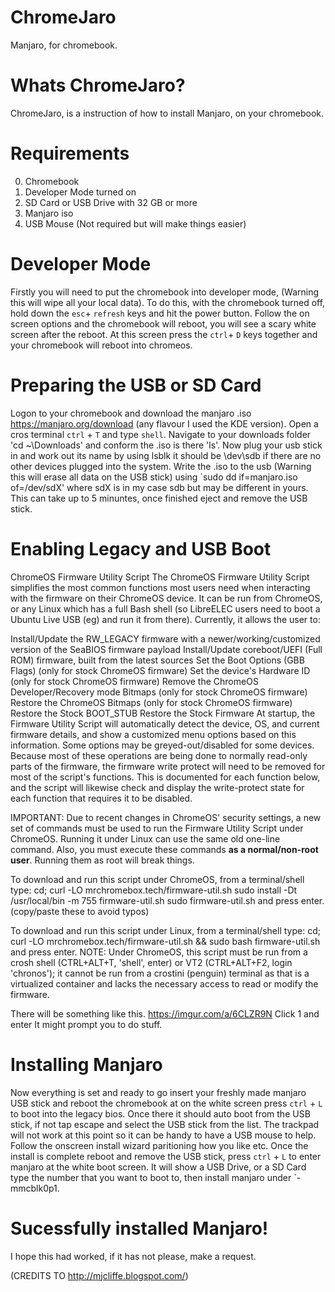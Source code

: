 # ChromeJaro
Manjaro, for chromebook.

# Whats ChromeJaro?
ChromeJaro, is a instruction of how to install Manjaro, on your chromebook.

# Requirements 
0. Chromebook
1. Developer Mode turned on
2. SD Card or USB Drive with 32 GB or more
3. Manjaro iso
4. USB Mouse (Not required but will make things easier)

# Developer Mode
Firstly you will need to put the chromebook into developer mode, (Warning this will wipe all your local data). To do this, with the chromebook turned off, hold down the `esc`+ `refresh` keys and hit the power button. Follow the on screen options and the chromebook will reboot, you will see a scary white screen after the reboot. At this screen press the `ctrl`+ `D` keys together and your chromebook will reboot into chromeos.

# Preparing the USB or SD Card
Logon to your chromebook and download the manjaro .iso https://manjaro.org/download (any flavour I used the KDE version). Open a cros terminal `ctrl` + `T` and type `shell`. Navigate to your downloads folder 'cd ~\Downloads' and conform the .iso is there 'ls'. Now plug your usb stick in and work out its name by using lsblk it should be \dev\sdb if there are no other devices plugged into the system. Write the .iso to the usb (Warning this will erase all data on the USB stick) using `sudo dd if=manjaro.iso of=/dev/sdX' where sdX is in my case sdb but may be different in yours. This can take up to 5 minuntes, once finished eject and remove the USB stick.

# Enabling Legacy and USB Boot
ChromeOS Firmware Utility Script
The ChromeOS Firmware Utility Script simplifies the most common functions most users need when interacting with the firmware on their ChromeOS device. It can be run from ChromeOS, or any Linux which has a full Bash shell (so LibreELEC users need to boot a Ubuntu Live USB (eg) and run it from there). Currently, it allows the user to:

Install/Update the RW_LEGACY firmware with a newer/working/customized version of the SeaBIOS firmware payload
Install/Update coreboot/UEFI (Full ROM) firmware, built from the latest sources
Set the Boot Options (GBB Flags) (only for stock ChromeOS firmware)
Set the device's Hardware ID (only for stock ChromeOS firmware)
Remove the ChromeOS Developer/Recovery mode Bitmaps (only for stock ChromeOS firmware)
Restore the ChromeOS Bitmaps (only for stock ChromeOS firmware)
Restore the Stock BOOT_STUB
Restore the Stock Firmware
At startup, the Firmware Utility Script will automatically detect the device, OS, and current firmware details, and show a customized menu options based on this information. Some options may be greyed-out/disabled for some devices. Because most of these operations are being done to normally read-only parts of the firmware, the firmware write protect will need to be removed for most of the script's functions. This is documented for each function below, and the script will likewise check and display the write-protect state for each function that requires it to be disabled.

IMPORTANT:
Due to recent changes in ChromeOS' security settings, a new set of commands must be used to run the Firmware Utility Script under ChromeOS. Running it under Linux can use the same old one-line command.
Also, you must execute these commands **as a normal/non-root user**. Running them as root will break things.

To download and run this script under ChromeOS, from a terminal/shell type:
cd; curl -LO mrchromebox.tech/firmware-util.sh
sudo install -Dt /usr/local/bin -m 755 firmware-util.sh
sudo firmware-util.sh
and press enter. (copy/paste these to avoid typos)

To download and run this script under Linux, from a terminal/shell type:
cd; curl -LO mrchromebox.tech/firmware-util.sh && sudo bash firmware-util.sh
and press enter.
NOTE: Under ChromeOS, this script must be run from a crosh shell (CTRL+ALT+T, 'shell', enter) or VT2 (CTRL+ALT+F2, login 'chronos'); it cannot be run from a crostini (penguin) terminal as that is a virtualized container and lacks the necessary access to read or modify the firmware.

There will be something like this.
https://imgur.com/a/6CLZR9N
 Click 1 and enter
 It might prompt you to do stuff.
 
 # Installing Manjaro
 Now everything is set and ready to go insert your freshly made manjaro USB stick and reboot the chromebook at on the white screen press `ctrl` + `L` to boot into the legacy bios. Once there it should auto boot from the USB stick, if not tap escape and select the USB stick from the list. The trackpad will not work at this point so it can be handy to have a USB mouse to help. Follow the onscreen install wizard paritioning how you like etc. Once the install is complete reboot and remove the USB stick, press `ctrl` + `L` to enter manjaro at the white boot screen. It will show a USB Drive, or a SD Card type the number that you want to boot to, then install manjaro under `-mmcblk0p1.
 
 # Sucessfully installed Manjaro!
 I hope this had worked, if it has not please, make a request.
 
 (CREDITS TO http://mjcliffe.blogspot.com/)
  
  

